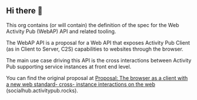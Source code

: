 ## Hi there 👋

This org contains (or will contain) the definition of the spec for the Web Activity Pub (WebAP) API and related tooling.

The WebAP API is a proposal for a Web API that exposes Activity Pub Client (as in Client to Server, C2S) capabilities to websites through the browser.

The main use case driving this API is the cross interactions between Activity Pub supporting service instances at front end level.

You can find the original proposal at [Proposal: The browser as a client with a new web standard- cross- instance interactions on the web](https://socialhub.activitypub.rocks/t/proposal-the-browser-as-a-client-with-a-new-web-standard-cross-instance-interactions-on-the-web/2806/12) (socialhub.activitypub.rocks).
